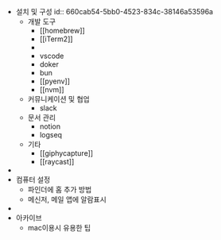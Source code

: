 - 설치 및 구성
  id:: 660cab54-5bb0-4523-834c-38146a53596a
	- 개발 도구
		- [[homebrew]]
		- [[iTerm2]]
		-
		- vscode
		- doker
		- bun
		- [[pyenv]]
		- [[nvm]]
	- 커뮤니케이션 및 협업
		- slack
	- 문서 관리
		- notion
		- logseq
	- 기타
		- [[giphycapture]]
		- [[raycast]]
-
- 컴퓨터 설정
	- 파인더에 홈 추가 방법
	- 메신저, 메일 앱에 알람표시
-
- 아카이브
	- mac이용시 유용한 팁